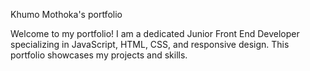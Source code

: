 Khumo Mothoka's portfolio

Welcome to my portfolio! I am a dedicated Junior Front End Developer specializing in JavaScript, HTML, CSS, and responsive design. This portfolio showcases my projects and skills.
